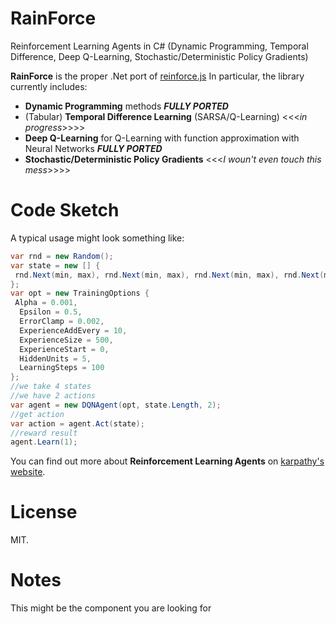 # RainForce
Reinforcement Learning Agents in C# (Dynamic Programming, Temporal Difference, Deep Q-Learning, Stochastic/Deterministic Policy Gradients)

**RainForce** is the proper .Net port of [reinforce.js](https://github.com/mbithy/reinforcejs) In particular, the library currently includes:

- **Dynamic Programming** methods ***FULLY PORTED***
- (Tabular) **Temporal Difference Learning** (SARSA/Q-Learning) <<<_in progress_>>>>
- **Deep Q-Learning** for Q-Learning with function approximation with Neural Networks  ***FULLY PORTED***
- **Stochastic/Deterministic Policy Gradients** <<<_I woun't even touch this mess_>>>>

# Code Sketch

A typical usage might look something like:

```C#
var rnd = new Random();
var state = new [] {
 rnd.Next(min, max), rnd.Next(min, max), rnd.Next(min, max), rnd.Next(min, max)
};
var opt = new TrainingOptions {
 Alpha = 0.001,
  Epsilon = 0.5,
  ErrorClamp = 0.002,
  ExperienceAddEvery = 10,
  ExperienceSize = 500,
  ExperienceStart = 0,
  HiddenUnits = 5,
  LearningSteps = 100
};
//we take 4 states 
//we have 2 actions
var agent = new DQNAgent(opt, state.Length, 2);
//get action
var action = agent.Act(state);
//reward result
agent.Learn(1);
```

You can find out more about **Reinforcement Learning Agents** on [karpathy's website](http://cs.stanford.edu/people/karpathy/reinforcejs).

# License

MIT.

# Notes

This might be the component you are looking for


